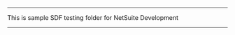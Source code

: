 *****************************************************************
This is sample SDF testing folder for NetSuite Development
*****************************************************************

